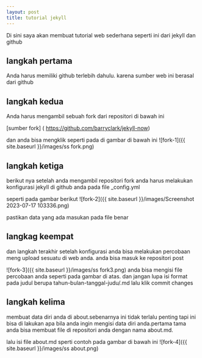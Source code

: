 ```yaml
---
layout: post
title: tutorial jekyll
---
```

Di sini saya akan membuat tutorial web sederhana seperti ini dari jekyll dan github

## langkah pertama

Anda harus memiliki github terlebih dahulu. karena sumber web ini berasal dari github 

## langkah kedua 

Anda harus mengambil sebuah fork dari repositori di bawah ini 

[sumber fork] ( https://github.com/barryclark/jekyll-now)

dan anda bisa mengklik seperti pada di gambar di bawah ini
![fork-1]({{ site.baseurl }}/images/ss fork.png)

## langkah ketiga 

berikut nya setelah anda mengambil repositori fork anda harus melakukan konfigurasi jekyll di github anda pada file _config.yml

seperti pada gambar berikut 
![fork-2]({{ site.baseurl }}/images/Screenshot 2023-07-17 103336.png)

pastikan data yang ada masukan pada file benar 

## langkag keempat 

dan langkah terakhir setelah konfigurasi anda bisa melakukan percobaan meng upload sesuatu di web anda.
anda bisa masuk ke repositori post

![fork-3]({{ site.baseurl }}/images/ss fork3.png)
anda bisa mengisi file percobaan anda seperti pada gambar di atas. dan jangan lupa isi format pada judul berupa tahun-bulan-tanggal-judu/.md lalu klik commit changes

## langkah kelima

membuat data diri anda di about.sebenarnya ini tidak terlalu penting tapi ini bisa di lakukan apa bila anda ingin mengisi data diri anda.pertama tama anda bisa membuat file di repositori anda dengan nama about.md. 

lalu isi file about.md sperti contoh pada gambar di bawah ini 
![fork-4]({{ site.baseurl }}/images/ss about.png)




